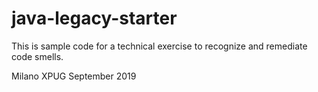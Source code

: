 # java-legacy-starter

This is sample code for a technical exercise to recognize and remediate code smells.

Milano XPUG September 2019